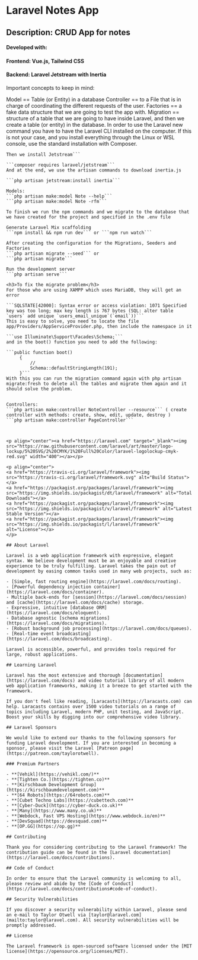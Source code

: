 
# Laravel Notes App

## Description: CRUD App for notes

#### Developed with:
#### Frontend: Vue.js, Tailwind CSS
#### Backend: Laravel Jetstream with Inertia

Important concepts to keep in mind:

Model == Table (or Entity) in a database
Controller == to a File that is in charge of coordinating the different requests of the user.
Factories == a fake data structure that we are going to test the app with.
Migration == structure of a table that we are going to have inside Laravel, and then we create a table (or entity) in the database.
In order to use the Laravel new command you have to have the Laravel CLI installed on the computer. If this is not your case, and you install everything through the Linux or WSL console, use the standard installation with Composer.

```composer create-project --prefer-dist laravel/laravel laravel-8 && cd laravel-8
Then we install Jetstream```

```composer requires laravel/jetstream```
And at the end, we use the artisan commands to download inertia.js

```php artisan jetstream:install inertia```

Models:
```php artisan make:model Note --help```
```php artisan make:model Note -rfm```

To finish we run the npm commands and we migrate to the database that we have created for the project and specified in the .env file

Generate Laravel Mix scaffolding
```npm install && npm run dev``` or ```npm run watch```

After creating the configuration for the Migrations, Seeders and Factories
```php artisan migrate --seed``` or
```php artisan migrate```

Run the development server
```php artisan serve```

<h3>To fix the migrate problem</h3>
For those who are using XAMPP which uses MariaDB, they will get an error

```SQLSTATE[42000]: Syntax error or access violation: 1071 Specified key was too long; max key length is 767 bytes (SQL: alter table `users` add unique `users_email_unique`(`email`))```
This is easy to solve, you need to locate the file app/Providers/AppServiceProvider.php, then include the namespace in it

```use Illuminate\Support\Facades\Schema;```
and in the boot() function you need to add the following:

```public function boot()
     {
         //
         Schema::defaultStringLength(191);
     }```
With this you can run the migration command again with php artisan migrate:fresh to delete all the tables and migrate them again and it should solve the problem.


Controllers:
```php artisan make:controller NoteController --resource``` ( create controller with methods: create, show, edit, update, destroy )
```php artisan make:controller PageController```



<p align="center"><a href="https://laravel.com" target="_blank"><img src="https://raw.githubusercontent.com/laravel/art/master/logo-lockup/5%20SVG/2%20CMYK/1%20Full%20Color/laravel-logolockup-cmyk-red.svg" width="400"></a></p>

<p align="center">
<a href="https://travis-ci.org/laravel/framework"><img src="https://travis-ci.org/laravel/framework.svg" alt="Build Status"></a>
<a href="https://packagist.org/packages/laravel/framework"><img src="https://img.shields.io/packagist/dt/laravel/framework" alt="Total Downloads"></a>
<a href="https://packagist.org/packages/laravel/framework"><img src="https://img.shields.io/packagist/v/laravel/framework" alt="Latest Stable Version"></a>
<a href="https://packagist.org/packages/laravel/framework"><img src="https://img.shields.io/packagist/l/laravel/framework" alt="License"></a>
</p>

## About Laravel

Laravel is a web application framework with expressive, elegant syntax. We believe development must be an enjoyable and creative experience to be truly fulfilling. Laravel takes the pain out of development by easing common tasks used in many web projects, such as:

- [Simple, fast routing engine](https://laravel.com/docs/routing).
- [Powerful dependency injection container](https://laravel.com/docs/container).
- Multiple back-ends for [session](https://laravel.com/docs/session) and [cache](https://laravel.com/docs/cache) storage.
- Expressive, intuitive [database ORM](https://laravel.com/docs/eloquent).
- Database agnostic [schema migrations](https://laravel.com/docs/migrations).
- [Robust background job processing](https://laravel.com/docs/queues).
- [Real-time event broadcasting](https://laravel.com/docs/broadcasting).

Laravel is accessible, powerful, and provides tools required for large, robust applications.

## Learning Laravel

Laravel has the most extensive and thorough [documentation](https://laravel.com/docs) and video tutorial library of all modern web application frameworks, making it a breeze to get started with the framework.

If you don't feel like reading, [Laracasts](https://laracasts.com) can help. Laracasts contains over 1500 video tutorials on a range of topics including Laravel, modern PHP, unit testing, and JavaScript. Boost your skills by digging into our comprehensive video library.

## Laravel Sponsors

We would like to extend our thanks to the following sponsors for funding Laravel development. If you are interested in becoming a sponsor, please visit the Laravel [Patreon page](https://patreon.com/taylorotwell).

### Premium Partners

- **[Vehikl](https://vehikl.com/)**
- **[Tighten Co.](https://tighten.co)**
- **[Kirschbaum Development Group](https://kirschbaumdevelopment.com)**
- **[64 Robots](https://64robots.com)**
- **[Cubet Techno Labs](https://cubettech.com)**
- **[Cyber-Duck](https://cyber-duck.co.uk)**
- **[Many](https://www.many.co.uk)**
- **[Webdock, Fast VPS Hosting](https://www.webdock.io/en)**
- **[DevSquad](https://devsquad.com)**
- **[OP.GG](https://op.gg)**

## Contributing

Thank you for considering contributing to the Laravel framework! The contribution guide can be found in the [Laravel documentation](https://laravel.com/docs/contributions).

## Code of Conduct

In order to ensure that the Laravel community is welcoming to all, please review and abide by the [Code of Conduct](https://laravel.com/docs/contributions#code-of-conduct).

## Security Vulnerabilities

If you discover a security vulnerability within Laravel, please send an e-mail to Taylor Otwell via [taylor@laravel.com](mailto:taylor@laravel.com). All security vulnerabilities will be promptly addressed.

## License

The Laravel framework is open-sourced software licensed under the [MIT license](https://opensource.org/licenses/MIT).
